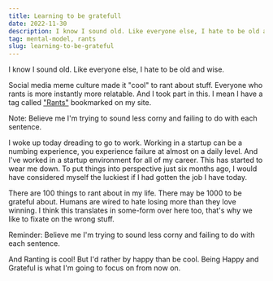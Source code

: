 ```yaml
---
title: Learning to be gratefull
date: 2022-11-30
description: I know I sound old. Like everyone else, I hate to be old and wise.
tag: mental-model, rants
slug: learning-to-be-grateful
---
```


I know I sound old. Like everyone else, I hate to be old and wise.

Social media meme culture made it "cool" to rant about stuff. Everyone who rants is more instantly more relatable. And I took part in this. I mean I have a tag called ["Rants"](https://www.vedantlohbare.com/tags/rants) bookmarked on my site.

Note: Believe me I'm trying to sound less corny and failing to do with each sentence.

I woke up today dreading to go to work. Working in a startup can be a numbing experience, you experience failure at almost on a daily level. And I've worked in a startup environment for all of my career. This has started to wear me down.
To put things into perspective just six months ago, I would have considered myself the luckiest if I had gotten the job I have today.

There are 100 things to rant about in my life. There may be 1000 to be grateful about. Humans are wired to hate losing more than they love winning. I think this translates in some-form over here too, that's why we like to fixate on the wrong stuff.

Reminder: Believe me I'm trying to sound less corny and failing to do with each sentence.

And Ranting is cool! But I'd rather by happy than be cool.
Being Happy and Grateful is what I'm going to focus on from now on.
